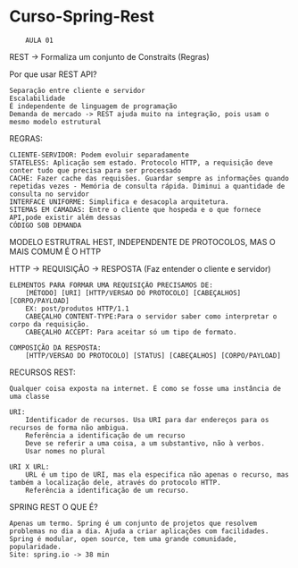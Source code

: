 # Curso-Spring-Rest
		AULA 01
		
REST -> Formaliza um conjunto de Constraits (Regras)

Por que usar REST API?

	Separação entre cliente e servidor
	Escalabilidade
	É independente de linguagem de programação
	Demanda de mercado -> REST ajuda muito na integração, pois usam o mesmo modelo estrutural

REGRAS:

	CLIENTE-SERVIDOR: Podem evoluir separadamente
	STATELESS: Aplicação sem estado. Protocolo HTTP, a requisição deve conter tudo que precisa para ser processado
	CACHE: Fazer cache das requisões. Guardar sempre as informações quando repetidas vezes - Memória de consulta rápida. Diminui a quantidade de consulta no servidor
	INTERFACE UNIFORME: Simplifica e desacopla arquitetura. 
	SITEMAS EM CAMADAS: Entre o cliente que hospeda e o que fornece API,pode existir além dessas
	CÓDIGO SOB DEMANDA

MODELO ESTRUTRAL HEST, INDEPENDENTE DE PROTOCOLOS, MAS O MAIS COMUM É O HTTP

HTTP -> REQUISIÇÃO -> RESPOSTA (Faz entender o cliente e servidor)

	ELEMENTOS PARA FORMAR UMA REQUISIÇÃO PRECISAMOS DE:
		[MÉTODO] [URI] [HTTP/VERSAO DO PROTOCOLO] [CABEÇALHOS] [CORPO/PAYLOAD]	
		EX: post/produtos HTTP/1.1 
		CABEÇALHO CONTENT-TYPE:Para o servidor saber como interpretar o corpo da requisição.
		CABEÇALHO ACCEPT: Para aceitar só um tipo de formato.

	COMPOSIÇÃO DA RESPOSTA:
		[HTTP/VERSAO DO PROTOCOLO] [STATUS] [CABEÇALHOS] [CORPO/PAYLOAD]

RECURSOS REST:

	Qualquer coisa exposta na internet. É como se fosse uma instância de uma classe

	URI:
		Identificador de recursos. Usa URI para dar endereços para os recursos de forma não ambigua.
		Referência a identificação de um recurso
		Deve se referir a uma coisa, a um substantivo, não à verbos.
		Usar nomes no plural
		
	URI X URL: 
		URL é um tipo de URI, mas ela especifica não apenas o recurso, mas também a localização dele, através do protocolo HTTP.
		Referência a identificação de um recurso.

SPRING REST O QUE É?

	Apenas um termo. Spring é um conjunto de projetos que resolvem problemas no dia a dia. Ajuda a criar aplicações com facilidades.
	Spring é modular, open source, tem uma grande comunidade, popularidade.	
	Site: spring.io -> 38 min
	


			
		


 	
	
